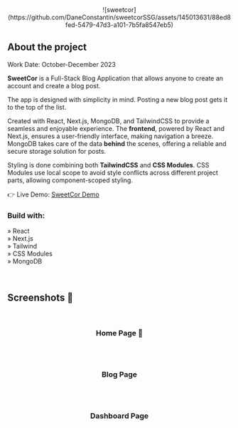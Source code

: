
<div align='center'>![sweetcor](https://github.com/DaneConstantin/sweetcorSSG/assets/145013631/88ed8fed-5479-47d3-a101-7b5fa8547eb5)
</div>

<h2>About the project</h2>

Work Date: October-December 2023

<p><b>SweetCor</b> is a Full-Stack Blog Application that allows anyone to create an account and create a blog post.

 The app is designed with simplicity in mind. Posting a new blog post gets it to the top of the list.

Created with React, Next.js, MongoDB, and TailwindCSS to provide a seamless and enjoyable experience. 
The <b>frontend</b>, powered by React and Next.js, ensures a user-friendly interface, making navigation a breeze. <br/>
MongoDB takes care of the data <b>behind</b> the scenes, offering a reliable and secure storage solution for posts. <br/>

Styling is done combining both <b>TailwindCSS</b> and <b>CSS Modules</b>. CSS Modules use local scope to avoid style conflicts across different project parts, allowing component-scoped styling.
</p>

👉 Live Demo: <a href='https://sweetcor-ssg.vercel.app/'>SweetCor Demo</a>

<h3>Build with:</h3>

» React<br>
» Next.js <br>
» Tailwind <br>
» CSS Modules<br>
» MongoDB <br>

<br>

<h2>Screenshots 📸</h2>
<br>
<h3 align='center'>Home Page 🏡</h3>

<div align='center'>

</div>

<br><br>

<h3 align='center'>Blog Page</h3>

<div align='center'>

</div>

<br><br>

<h3 align='center'>Dashboard Page</h3>

<div align='center'>

</div>
